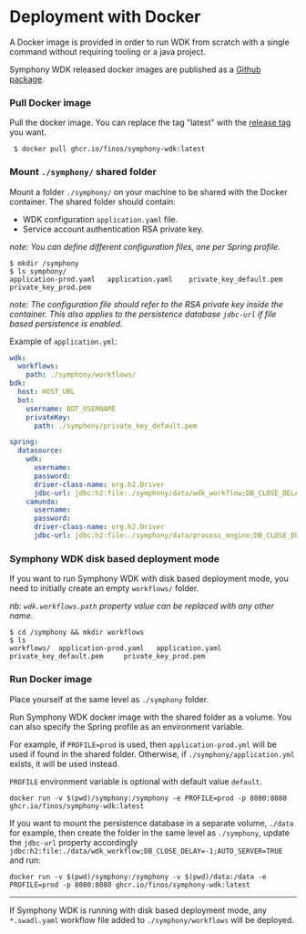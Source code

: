 # Deployment with Docker
A Docker image is provided in order to run WDK from scratch with a single command without requiring tooling or a java project.

Symphony WDK released docker images are published as a [Github package](https://github.com/orgs/finos/packages?repo_name=symphony-wdk).

### Pull Docker image
Pull the docker image. You can replace the tag "latest" with the [release tag](https://github.com/finos/symphony-wdk/tags) you want.
```shell
 $ docker pull ghcr.io/finos/symphony-wdk:latest
```

### Mount `./symphony/` shared folder
Mount a folder `./symphony/` on your machine to be shared with the Docker container. The shared folder should contain:
- WDK configuration `application.yaml` file.
- Service account authentication RSA private key.


_note: You can define different configuration files, one per Spring profile._

```shell
$ mkdir /symphony
$ ls symphony/
application-prod.yaml	application.yaml	private_key_default.pem		private_key_prod.pem
```
_note: The configuration file should refer to the RSA private key inside the container. This also applies to the persistence database `jdbc-url` if file based persistence is enabled._

Example of `application.yml`:
```yaml
wdk:
  workflows:
    path: ./symphony/workflows/
bdk:
  host: HOST_URL
  bot:
    username: BOT_USERNAME
    privateKey:
      path: ./symphony/private_key_default.pem

spring:
  datasource:
    wdk:
      username:
      password: 
      driver-class-name: org.h2.Driver
      jdbc-url: jdbc:h2:file:./symphony/data/wdk_workflow;DB_CLOSE_DELAY=-1;AUTO_SERVER=TRUE
    camunda:
      username:
      password:
      driver-class-name: org.h2.Driver
      jdbc-url: jdbc:h2:file:./symphony/data/process_engine;DB_CLOSE_DELAY=-1;AUTO_SERVER=TRUE
```

### Symphony WDK disk based deployment mode
If you want to run Symphony WDK with disk based deployment mode, you need to initially create an empty `workflows/` folder.

_nb: `wdk.workflows.path` property value can be replaced with any other name._
```shell
$ cd /symphony && mkdir workflows
$ ls
workflows/	application-prod.yaml	application.yaml	private_key_default.pem		private_key_prod.pem
```

### Run Docker image
Place yourself at the same level as `./symphony` folder.

Run Symphony WDK docker image with the shared folder as a volume. You can also specify the Spring profile as an environment variable. 

For example, if `PROFILE=prod` is used, then `application-prod.yml` will be used if found in the shared folder. Otherwise, if `./symphony/application.yml` exists, it will be used instead.

`PROFILE` environment variable is optional with default value `default`.
```shell
docker run -v $(pwd)/symphony:/symphony -e PROFILE=prod -p 8080:8080 ghcr.io/finos/symphony-wdk:latest 
```
If you want to mount the persistence database in a separate volume, `./data` for example, then create the folder in the same level as `./symphony`, update the `jdbc-url` property accordingly `jdbc:h2:file:./data/wdk_workflow;DB_CLOSE_DELAY=-1;AUTO_SERVER=TRUE` and run:
```shell
docker run -v $(pwd)/symphony:/symphony -v $(pwd)/data:/data -e PROFILE=prod -p 8080:8080 ghcr.io/finos/symphony-wdk:latest 
```

---
If Symphony WDK is running with disk based deployment mode, any `*.swadl.yaml` workflow file added to `./symphony/workflows` will be deployed.
